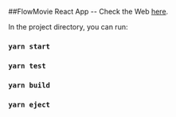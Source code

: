 ##FlowMovie React App -- Check the Web [here](https://omdb-practice.vercel.app/).

In the project directory, you can run:
### `yarn start`
### `yarn test`
### `yarn build`
### `yarn eject`
